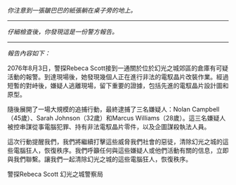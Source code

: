 _你注意到一張皺巴巴的紙張躺在桌子旁的地上。_

---

_仔細檢查後，你發現這是一份警方報告。_

---

_報告內容如下：_

2076年8月3日，警探Rebeca Scott接到一通關於位於幻光之城郊區的倉庫有可疑活動的報警。到達現場後，她發現幾個人正在進行非法的電馭晶片改裝作業。經過短暫的對峙後，嫌疑人逃離現場，留下重要的證據，包括先進的電馭晶片設計圖和原型。

隨後展開了一場大規模的追捕行動，最終逮捕了三名嫌疑人：Nolan Campbell（45歲）、Sarah Johnson（32歲）和Marcus Williams（28歲）。這三名嫌疑人被控串謀從事電腦犯罪、持有非法電馭晶片零件，以及企圖謀殺執法人員。

這次行動提醒我們，我們將繼續打擊這些威脅我們社會的惡徒，清除幻光之城的這些電腦狂人，恢復秩序。我們呼籲任何與這些嫌疑人或他們活動有關的信息，立即與我們聯繫。讓我們一起清除幻光之城的這些電腦狂人，恢復秩序。

警探Rebeca Scott
幻光之城警察局
